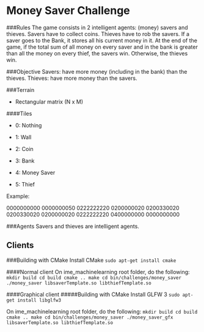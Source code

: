 Money Saver Challenge
=====================

###Rules
The game consists in 2 intelligent agents: (money) savers and thieves.
Savers have to collect coins. Thieves have to rob the savers.
If a saver goes to the Bank, it stores all his current money in it.
At the end of the game, if the total sum of all money on every saver and in the
bank is greater than all the money on every thief, the savers win. Otherwise,
the thieves win.

###Objective
Savers: have more money (including in the bank) than the thieves.
Thieves: have more money than the savers.

###Terrain

- Rectangular matrix (N x M)

####Tiles
- 0: Nothing
- 1: Wall
- 2: Coin
- 3: Bank

- 4: Money Saver
- 5: Thief

Example:

0000000000
0000000050
0222222220
0200000020
0200330020
0200330020
0200000020
0222222220
0400000000
0000000000

###Agents
Savers and thieves are intelligent agents.


Clients
-------
###Building with CMake
Install CMake
``sudo apt-get install cmake``

####Normal client
On ime_machinelearning root folder, do the following:
``
mkdir build
cd build
cmake ..
make
cd bin/challenges/money_saver
./money_saver libsaverTemplate.so libthiefTemplate.so
``

####Graphical client
#####Building with CMake
Install GLFW 3
``sudo apt-get install libglfw3``

On ime_machinelearning root folder, do the following:
``
mkdir build
cd build
cmake ..
make
cd bin/challenges/money_saver
./money_saver_gfx libsaverTemplate.so libthiefTemplate.so
``
